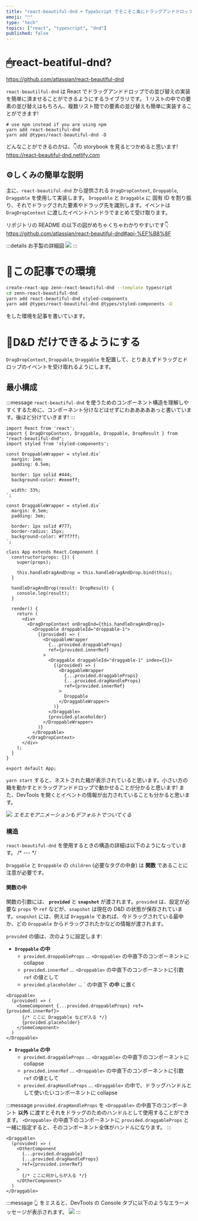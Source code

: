 ```yaml
---
title: "react-beautiful-dnd + TypeScript でそこそこ楽にドラッグアンドドロップでの並び替えをできるようにする"
emoji: "🖱️"
type: "tech"
topics: ["react", "typescript", "dnd"]
published: false
---
```


# 🖱react-beatiful-dnd?
https://github.com/atlassian/react-beautiful-dnd

`react-beautilful-dnd` は React でドラッグアンドドロップでの並び替えの実装を簡単に済ませることができるようにするライブラリです。
1 リストの中での要素の並び替えはもちろん、複数リスト間での要素の並び替えも簡単に実装することができます!

```bash:Install
# use npm instead if you are using npm
yarn add react-beautiful-dnd
yarn add @types/react-beautiful-dnd -D 
```

どんなことができるのかは、👇の storybook を見るとつかめると思います!
https://react-beautiful-dnd.netlify.com

## ⚙️しくみの簡単な説明
主に、`react-beautiful-dnd` から提供される `DragDropContext`, `Droppable`, `Draggable` を使用して実装します。 `Droppable` と `Draggable` に 固有 ID を割り振り、それでドラッグされた要素やドラッグ先を識別します。イベントは `DragDropContext` に渡したイベントハンドラでまとめて受け取ります。

リポジトリの README の以下の図がめちゃくちゃわかりやすいです👇
https://github.com/atlassian/react-beautiful-dnd#api-%EF%B8%8F

:::details お手製の詳細図
![](https://storage.googleapis.com/zenn-user-upload/7b100f4d11dfdfe94434d463.png)
:::

# 🧩この記事での環境
```bash
create-react-app zenn-react-beautiful-dnd --template typescript
cd zenn-react-beautiful-dnd
yarn add react-beautiful-dnd styled-components
yarn add @types/react-beautiful-dnd @types/styled-components -D
```
をした環境を記事を書いています。

# 🚚D&D だけできるようにする
`DragDropContext`, `Droppable`, `Draggable` を配置して、とりあえずドラッグとドロップのイベントを受け取れるようにします。

## 最小構成
:::message
`react-beautiful-dnd` を使うためのコンポーネント構造を理解しやすくするために、コンポーネント分けなどはせずにわあああああっと書いています。後ほど分けていきます!
:::
```tsx:App.tsx
import React from 'react';
import { DragDropContext, Draggable, Droppable, DropResult } from "react-beautiful-dnd";
import styled from 'styled-components';

const DroppableWrapper = styled.div`
  margin: 1em;
  padding: 0.5em;

  border: 1px solid #444;
  background-color: #eeeeff;

  width: 33%;
`;

const DraggableWrapper = styled.div`
  margin: 0.5em;
  padding: 3em;

  border: 1px solid #777;
  border-radius: 15px;
  background-color: #f7f7ff;
`;

class App extends React.Component {
  constructor(props: {}) {
    super(props);

    this.handleDragAndDrop = this.handleDragAndDrop.bind(this);
  }

  handleDragAndDrop(result: DropResult) {
    console.log(result);
  }

  render() {
    return (
      <div>
        <DragDropContext onDragEnd={this.handleDragAndDrop}>
          <Droppable droppableId="droppable-1">
            {(provided) => (
              <DroppableWrapper
                {...provided.droppableProps}
                ref={provided.innerRef}
              >
                <Draggable draggableId="draggable-1" index={1}>
                  {(provided) => (
                    <DraggableWrapper
                      {...provided.draggableProps}
                      {...provided.dragHandleProps}
                      ref={provided.innerRef}
                    >
                      Droppable
                    </DraggableWrapper>
                  )}
                </Draggable>
                {provided.placeholder}
              </DroppableWrapper>
            )}
          </Droppable>
        </DragDropContext>
      </div>
    );
  }
}

export default App;
```

`yarn start` すると、ネストされた箱が表示されていると思います。小さい方の箱を動かすとドラッグアンドドロップで動かせることが分かると思います! また、DevTools を開くとイベントの情報が出力されていることも分かると思います。

![](https://storage.googleapis.com/zenn-user-upload/7d617d2ccac3f7bbc4df4e61.gif)
*エモエモアニメーションもデフォルトでついてくる*

### 構造
`react-beautiful-dnd` を使用するときの構造の詳細は以下のようになっています。
/* --- */

`Draggable` と `Droppable` の `children` (必要なタグの中身) は **関数** であることに注意が必要です。

#### 関数の中
関数の引数には、 **`provided`** と **`snapshot`** が渡されます。`provided` は、設定が必要な `props` や `ref` などが、`snapshot` は現在の D&D の状態が保存されています。`snapshot` には、例えば `Draggable` であれば、今ドラッグされている最中か、どの `Droppable` からドラッグされたかなどの情報が渡されます。

`provided` の値は、次のように設定します:

- **`Droppable` の中**
  - `provided.droppableProps` ... `<Droppable>` の中直下のコンポーネントに collapse
  - `provided.innerRef` ... `<Droppable>` の中直下のコンポーネントに引数 `ref` の値として
  - `provided.placeholder` ... `<Droppable> の中直下 **の中** に置く

```tsx:Droppable
<Droppable>
  (provided) => (
    <SomeComponent {...provided.droppableProps} ref={provided.innerRef}>
      {/* ここに Draggable などが入る */}
      {provided.placeholder}
    </SomeComponent>
  )
</Droppable>
```

- **`Draggable` の中**
  - `provided.draggableProps` ... `<Draggable>` の中直下のコンポーネントに collapse
  - `provided.innerRef` ... `<Droppable>` の中直下のコンポーネントに引数 `ref` の値として
  - `provided.dragHandleProps` ... `<Draggable>` の中で、ドラッグハンドルとして使いたいコンポーネントに collapse

:::message
`provided.dragHandleProps` を `<Droppable>` の中直下のコンポーネント **以外** に渡すとそれをドラッグのためのハンドルとして使用することができます。
`<Droppable>` の中直下のコンポーネントに `provided.draggableProps` と一緒に指定すると、そのコンポーネント全体がハンドルになります。
:::

```tsx:Draggable
<Draggable>
  (provided) => (
    <OtherComponent
      {...provided.draggable}
      {...provided.dragHandleProps}
      ref={provided.innerRef}
    >
      {/* ここに何かしらが入る */}
    </OtherComponent>
  )
</Draggable>
```

:::message
👆 をミスると、DevTools の Console タブに以下のようなエラーメッセージが表示されます。
![](https://storage.googleapis.com/zenn-user-upload/b494385007c76c40811075a6.png)
:::